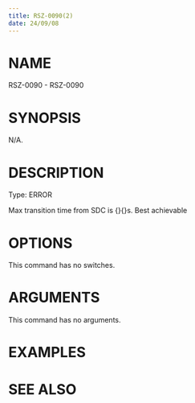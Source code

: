 ```yaml
---
title: RSZ-0090(2)
date: 24/09/08
---
```


# NAME

RSZ-0090 - RSZ-0090

# SYNOPSIS

N/A.

# DESCRIPTION

Type: ERROR

Max transition time from SDC is {}{}s. Best achievable

# OPTIONS

This command has no switches.

# ARGUMENTS

This command has no arguments.

# EXAMPLES

# SEE ALSO
